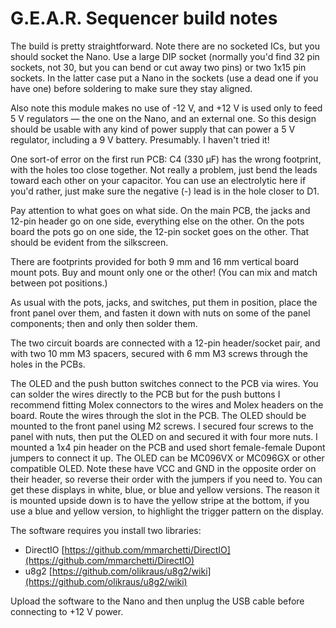# G.E.A.R. Sequencer build notes

The build is pretty straightforward. Note there are no socketed ICs, but you should socket the Nano. Use a large DIP socket (normally you'd find 32 pin sockets, not 30, but you can bend or cut away two pins) or two 1x15 pin sockets. In the latter case put a Nano in the sockets (use a dead one if you have one) before soldering to make sure they stay aligned.

Also note this module makes no use of -12 V, and +12 V is used only to feed 5 V regulators — the one on the Nano, and an external one. So this design should be usable with any kind of power supply that can power a 5 V regulator, including a 9 V battery. Presumably. I haven't tried it!

One sort-of error on the first run PCB: C4 (330 µF) has the wrong footprint, with the holes too close together. Not really a problem, just bend the leads toward each other on your capacitor. You can use an electrolytic here if you'd rather, just make sure the negative (-) lead is in the hole closer to D1.

Pay attention to what goes on what side. On the main PCB, the jacks and 12-pin header go on one side, everything else on the other. On the pots board the pots go on one side, the 12-pin socket goes on the other. That should be evident from the silkscreen.

There are footprints provided for both 9 mm and 16 mm vertical board mount pots. Buy and mount only one or the other! (You can mix and match between pot positions.)

As usual with the pots, jacks, and switches, put them in position, place the front panel over them, and fasten it down with nuts on some of the panel components; then and only then solder them.

The two circuit boards are connected with a 12-pin header/socket pair, and with two 10 mm M3 spacers, secured with 6 mm M3 screws through the holes in the PCBs.

The OLED and the push button switches connect to the PCB via wires. You can solder the wires directly to the PCB but for the push buttons I recommend fitting Molex connectors to the wires and Molex headers on the board. Route the wires through the slot in the PCB. The OLED should be mounted to the front panel using M2 screws. I secured four screws to the panel with nuts, then put the OLED on and secured it with four more nuts. I mounted a 1x4 pin header on the PCB and used short female-female Dupont jumpers to connect it up. The OLED can be MC096VX or MC096GX or other compatible OLED. Note these have VCC and GND in the opposite order on their header, so reverse their order with the jumpers if you need to. You can get these displays in white, blue, or blue and yellow versions. The reason it is mounted upside down is to have the yellow stripe at the bottom, if you use a blue and yellow version, to highlight the trigger pattern on the display.

The software requires you install two libraries:

* DirectIO [https://github.com/mmarchetti/DirectIO](https://github.com/mmarchetti/DirectIO)
* u8g2 [https://github.com/olikraus/u8g2/wiki](https://github.com/olikraus/u8g2/wiki)

Upload the software to the Nano and then unplug the USB cable before connecting to +12 V power. 